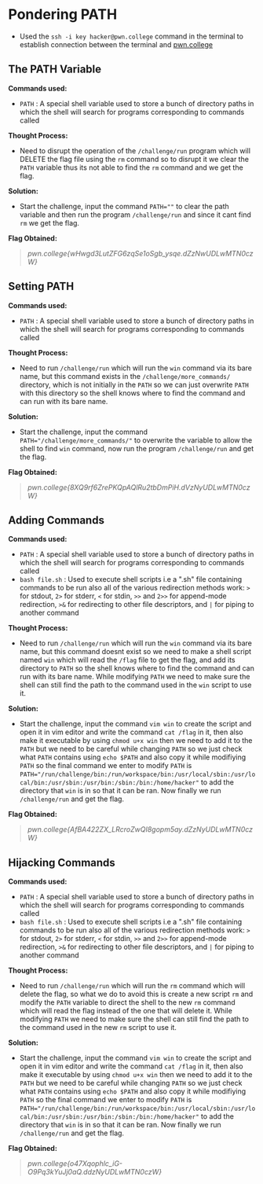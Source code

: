 # Pondering PATH
- Used the `ssh -i key hacker@pwn.college` command in the terminal to establish connection between the terminal and [pwn.college](https://pwn.college/)

## The PATH Variable
**Commands used:**
- `PATH`  : A special shell variable used to store a bunch of directory paths in which the shell will search for programs corresponding to commands called

**Thought Process:**
- Need to disrupt the operation of the `/challenge/run` program which will DELETE the flag file using the `rm` command so to disrupt it we clear the `PATH` variable thus its not able to find the `rm` command and we get the flag.

**Solution:**
- Start the challenge, input the command `PATH=""` to clear the path variable and then run the program `/challenge/run` and since it cant find `rm` we get the flag. 

**Flag Obtained:**
> *pwn.college{wHwgd3LutZFG6zqSe1oSgb_ysqe.dZzNwUDLwMTN0czW}*

## Setting PATH
**Commands used:**
- `PATH`  : A special shell variable used to store a bunch of directory paths in which the shell will search for programs corresponding to commands called

**Thought Process:**
- Need to run `/challenge/run` which will run the `win` command via its bare name, but this command exists in the `/challenge/more_commands/` directory, which is not initially in the `PATH` so we can just overwrite `PATH` with this directory so the shell knows where to find the command and can run with its bare name. 

**Solution:**
- Start the challenge, input the command `PATH="/challenge/more_commands/"` to overwrite the variable to allow the shell to find `win` command, now run the program `/challenge/run` and get the flag.   

**Flag Obtained:**
> *pwn.college{8XQ9rf6ZrePKQpAQlRu2tbDmPiH.dVzNyUDLwMTN0czW}*

## Adding Commands
**Commands used:**
- `PATH`  : A special shell variable used to store a bunch of directory paths in which the shell will search for programs corresponding to commands called
- `bash file.sh`  : Used to execute shell scripts i.e a ".sh" file containing commands to be run also all of the various redirection methods work: `>` for stdout, `2>` for stderr, `<` for stdin, `>>` and `2>>` for append-mode redirection, `>&` for redirecting to other file descriptors, and `|` for piping to another command

**Thought Process:**
- Need to run `/challenge/run` which will run the `win` command via its bare name, but this command doesnt exist so we need to make a shell script named `win` which will read the `/flag` file to get the flag, and add its directory to `PATH` so the shell knows where to find the command and can run with its bare name. While modifying `PATH` we need to make sure the shell can still find the path to the command used in the `win` script to use it.

**Solution:**
- Start the challenge, input the command `vim win` to create the script and open it in vim editor and write the command `cat /flag` in it, then also make it executable by using `chmod u+x win` then we need to add it to the `PATH` but we need to be careful while changing `PATH` so we just check what `PATH` contains using `echo $PATH` and also copy it while modifiying `PATH` so the final command we enter to modify `PATH` is `PATH="/run/challenge/bin:/run/workspace/bin:/usr/local/sbin:/usr/local/bin:/usr/sbin:/usr/bin:/sbin:/bin:/home/hacker"` to add the directory that `win` is in so that it can be ran. Now finally we run `/challenge/run` and get the flag.   

**Flag Obtained:**
> *pwn.college{AfBA422ZX_LRcroZwQI8gopm5ay.dZzNyUDLwMTN0czW}*

## Hijacking Commands
**Commands used:**
- `PATH`  : A special shell variable used to store a bunch of directory paths in which the shell will search for programs corresponding to commands called
- `bash file.sh`  : Used to execute shell scripts i.e a ".sh" file containing commands to be run also all of the various redirection methods work: `>` for stdout, `2>` for stderr, `<` for stdin, `>>` and `2>>` for append-mode redirection, `>&` for redirecting to other file descriptors, and `|` for piping to another command

**Thought Process:**
- Need to run `/challenge/run` which will run the `rm` command which will delete the flag, so what we do to avoid this is create a new script `rm` and modify the `PATH` variable to direct the shell to the new `rm` command which will read the flag instead of the one that will delete it. While modifying `PATH` we need to make sure the shell can still find the path to the command used in the new `rm` script to use it.

**Solution:**
- Start the challenge, input the command `vim win` to create the script and open it in vim editor and write the command `cat /flag` in it, then also make it executable by using `chmod u+x win` then we need to add it to the `PATH` but we need to be careful while changing `PATH` so we just check what `PATH` contains using `echo $PATH` and also copy it while modifiying `PATH` so the final command we enter to modify `PATH` is `PATH="/run/challenge/bin:/run/workspace/bin:/usr/local/sbin:/usr/local/bin:/usr/sbin:/usr/bin:/sbin:/bin:/home/hacker"` to add the directory that `win` is in so that it can be ran. Now finally we run `/challenge/run` and get the flag. 

**Flag Obtained:**
> *pwn.college{o47Xqophlc_iG-O9Pq3kYuJj0aQ.ddzNyUDLwMTN0czW}*
